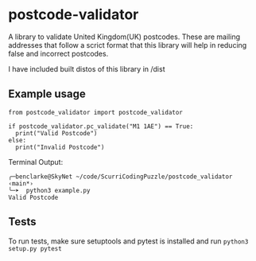 # postcode-validator

A library to validate United Kingdom(UK) postcodes. These are mailing addresses that follow a scrict format that this library will help in reducing false and incorrect postcodes.

I have included built distos of this library in /dist

## Example usage
```
from postcode_validator import postcode_validator

if postcode_validator.pc_validate("M1 1AE") == True:
  print("Valid Postcode")
else:
  print("Invalid Postcode")
```

Terminal Output:
```
╭─benclarke@SkyNet ~/code/ScurriCodingPuzzle/postcode_validator  ‹main*› 
╰─➤  python3 example.py
Valid Postcode
```

## Tests
To run tests, make sure setuptools and pytest is installed and run ```python3 setup.py pytest```
